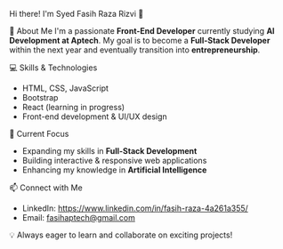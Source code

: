 Hi there! I'm Syed Fasih Raza Rizvi 👋

🚀 About Me
I'm a passionate **Front-End Developer** currently studying **AI Development at Aptech**. My goal is to become a **Full-Stack Developer** within the next year and eventually transition into **entrepreneurship**.

💻 Skills & Technologies
- HTML, CSS, JavaScript
- Bootstrap
- React (learning in progress)
- Front-end development & UI/UX design

🌟 Current Focus
- Expanding my skills in **Full-Stack Development**
- Building interactive & responsive web applications
- Enhancing my knowledge in **Artificial Intelligence**

📫 Connect with Me
- LinkedIn: https://www.linkedin.com/in/fasih-raza-4a261a355/ 
- Email: fasihaptech@gmail.com

💡 Always eager to learn and collaborate on exciting projects!

